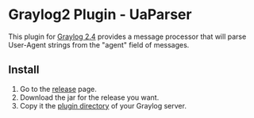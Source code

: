 # Graylog2 Plugin - UaParser

This plugin for [Graylog 2.4][1] provides a message processor that will parse
User-Agent strings from the "agent" field of messages.

## Install

1. Go to the [release][2] page.
2. Download the jar for the release you want.
3. Copy it the [plugin directory][3] of your Graylog server.

[1]: https://www.graylog.org/
[2]: https://github.com/EtienneMiret/graylog-ua-parser-plugin/releases
[3]: http://docs.graylog.org/en/2.4/pages/plugins.html#installing-and-loading-plugins

